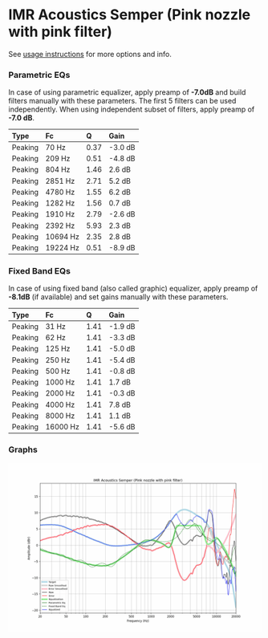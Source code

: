 # IMR Acoustics Semper (Pink nozzle with pink filter)
See [usage instructions](https://github.com/jaakkopasanen/AutoEq#usage) for more options and info.

### Parametric EQs
In case of using parametric equalizer, apply preamp of **-7.0dB** and build filters manually
with these parameters. The first 5 filters can be used independently.
When using independent subset of filters, apply preamp of **-7.0 dB**.

| Type    | Fc       |    Q | Gain    |
|:--------|:---------|:-----|:--------|
| Peaking | 70 Hz    | 0.37 | -3.0 dB |
| Peaking | 209 Hz   | 0.51 | -4.8 dB |
| Peaking | 804 Hz   | 1.46 | 2.6 dB  |
| Peaking | 2851 Hz  | 2.71 | 5.2 dB  |
| Peaking | 4780 Hz  | 1.55 | 6.2 dB  |
| Peaking | 1282 Hz  | 1.56 | 0.7 dB  |
| Peaking | 1910 Hz  | 2.79 | -2.6 dB |
| Peaking | 2392 Hz  | 5.93 | 2.3 dB  |
| Peaking | 10694 Hz | 2.35 | 2.8 dB  |
| Peaking | 19224 Hz | 0.51 | -8.9 dB |

### Fixed Band EQs
In case of using fixed band (also called graphic) equalizer, apply preamp of **-8.1dB**
(if available) and set gains manually with these parameters.

| Type    | Fc       |    Q | Gain    |
|:--------|:---------|:-----|:--------|
| Peaking | 31 Hz    | 1.41 | -1.9 dB |
| Peaking | 62 Hz    | 1.41 | -3.3 dB |
| Peaking | 125 Hz   | 1.41 | -5.0 dB |
| Peaking | 250 Hz   | 1.41 | -5.4 dB |
| Peaking | 500 Hz   | 1.41 | -0.8 dB |
| Peaking | 1000 Hz  | 1.41 | 1.7 dB  |
| Peaking | 2000 Hz  | 1.41 | -0.3 dB |
| Peaking | 4000 Hz  | 1.41 | 7.8 dB  |
| Peaking | 8000 Hz  | 1.41 | 1.1 dB  |
| Peaking | 16000 Hz | 1.41 | -5.6 dB |

### Graphs
![](./IMR%20Acoustics%20Semper%20(Pink%20nozzle%20with%20pink%20filter).png)